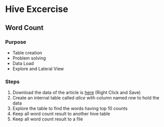 # Hive Excercise

## Word Count 
### Purpose
* Table creation
* Problem solving
* Data Load
* Explore and Lateral View

### Steps
1. Download the data of the article is [here](https://github.com/datafibers/spark_training/blob/master/hive/wordcount/data/alice-in-wonderland.txt) (Right Click and Save)
2. Create an internal table called *alice* with column named *row* to hold the data
3. Explore the table to find the words having top 10 counts
4. Keep all word count result to another hive table
5. Keep all word count result to a file
